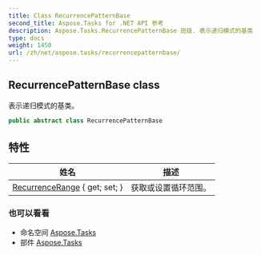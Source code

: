 ```yaml
---
title: Class RecurrencePatternBase
second_title: Aspose.Tasks for .NET API 参考
description: Aspose.Tasks.RecurrencePatternBase 班级. 表示递归模式的基类
type: docs
weight: 1450
url: /zh/net/aspose.tasks/recurrencepatternbase/
---
```

## RecurrencePatternBase class

表示递归模式的基类。

```csharp
public abstract class RecurrencePatternBase
```

## 特性

| 姓名 | 描述 |
| --- | --- |
| [RecurrenceRange](../../aspose.tasks/recurrencepatternbase/recurrencerange/) { get; set; } | 获取或设置循环范围。 |

### 也可以看看

* 命名空间 [Aspose.Tasks](../../aspose.tasks/)
* 部件 [Aspose.Tasks](../../)


